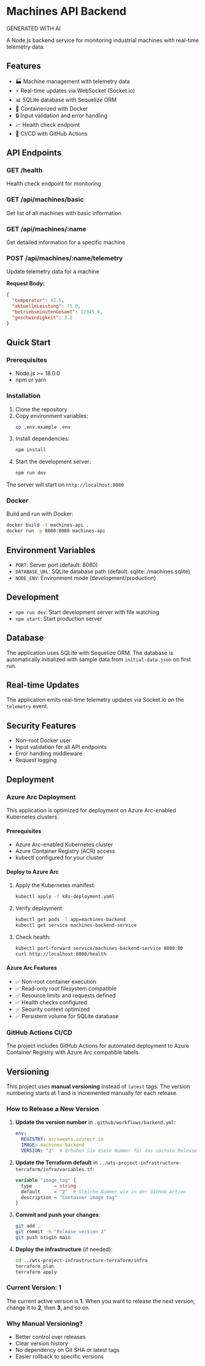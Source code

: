 # Machines API Backend
GENERATED WITH AI 


A Node.js backend service for monitoring industrial machines with real-time telemetry data.

## Features

- 🏭 Machine management with telemetry data
- ⚡ Real-time updates via WebSocket (Socket.io)
- 📊 SQLite database with Sequelize ORM
- 🐳 Containerized with Docker
- 🔒 Input validation and error handling
- 📈 Health check endpoint
- 🚀 CI/CD with GitHub Actions

## API Endpoints

### GET /health
Health check endpoint for monitoring

### GET /api/machines/basic
Get list of all machines with basic information

### GET /api/machines/:name
Get detailed information for a specific machine

### POST /api/machines/:name/telemetry
Update telemetry data for a machine

**Request Body:**
```json
{
  "temperatur": 42.5,
  "aktuelleLeistung": 75.0,
  "betriebsminutenGesamt": 12345.0,
  "geschwindigkeit": 3.2
}
```

## Quick Start

### Prerequisites
- Node.js >= 18.0.0
- npm or yarn

### Installation

1. Clone the repository
2. Copy environment variables:
   ```bash
   cp .env.example .env
   ```
3. Install dependencies:
   ```bash
   npm install
   ```
4. Start the development server:
   ```bash
   npm run dev
   ```

The server will start on `http://localhost:8080`

### Docker

Build and run with Docker:
```bash
docker build -t machines-api .
docker run -p 8080:8080 machines-api
```

## Environment Variables

- `PORT`: Server port (default: 8080)
- `DATABASE_URL`: SQLite database path (default: sqlite:./machines.sqlite)
- `NODE_ENV`: Environment mode (development/production)

## Development

- `npm run dev`: Start development server with file watching
- `npm start`: Start production server

## Database

The application uses SQLite with Sequelize ORM. The database is automatically initialized with sample data from `initial-data.json` on first run.

## Real-time Updates

The application emits real-time telemetry updates via Socket.io on the `telemetry` event.

## Security Features

- Non-root Docker user
- Input validation for all API endpoints
- Error handling middleware
- Request logging

## Deployment

### Azure Arc Deployment

This application is optimized for deployment on Azure Arc-enabled Kubernetes clusters.

#### Prerequisites
- Azure Arc-enabled Kubernetes cluster
- Azure Container Registry (ACR) access
- kubectl configured for your cluster

#### Deploy to Azure Arc

1. Apply the Kubernetes manifest:
   ```bash
   kubectl apply -f k8s-deployment.yaml
   ```

2. Verify deployment:
   ```bash
   kubectl get pods -l app=machines-backend
   kubectl get service machines-backend-service
   ```

3. Check health:
   ```bash
   kubectl port-forward service/machines-backend-service 8080:80
   curl http://localhost:8080/health
   ```

#### Azure Arc Features
- ✅ Non-root container execution
- ✅ Read-only root filesystem compatible
- ✅ Resource limits and requests defined
- ✅ Health checks configured
- ✅ Security context optimized
- ✅ Persistent volume for SQLite database

### GitHub Actions CI/CD

The project includes GitHub Actions for automated deployment to Azure Container Registry with Azure Arc compatible labels.

## Versioning

This project uses **manual versioning** instead of `latest` tags. The version numbering starts at 1 and is incremented manually for each release.

### How to Release a New Version

1. **Update the version number** in `.github/workflows/backend.yml`:
   ```yaml
   env:
     REGISTRY: acrswewts.azurecr.io
     IMAGE: machines-backend
     VERSION: "2"  # Erhöhen Sie diese Nummer für das nächste Release
   ```

2. **Update the Terraform default** in `../wts-project-infrastructure-terraform/infra/variables.tf`:
   ```terraform
   variable "image_tag" {
     type        = string
     default     = "2"  # Gleiche Nummer wie in der GitHub Action
     description = "Container image tag"
   }
   ```

3. **Commit and push your changes**:
   ```bash
   git add .
   git commit -m "Release version 2"
   git push origin main
   ```

4. **Deploy the infrastructure** (if needed):
   ```bash
   cd ../wts-project-infrastructure-terraform/infra
   terraform plan
   terraform apply
   ```

### Current Version: 1
The current active version is **1**. When you want to release the next version, change it to **2**, then **3**, and so on.

### Why Manual Versioning?
- Better control over releases
- Clear version history
- No dependency on Git SHA or latest tags
- Easier rollback to specific versions